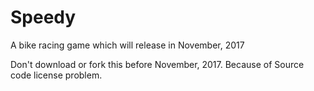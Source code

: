 # Speedy
A bike racing game which will release in November, 2017

Don't download or fork this before November, 2017. Because of Source code license problem.
